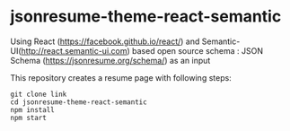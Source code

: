 # jsonresume-theme-react-semantic
Using React (https://facebook.github.io/react/) and Semantic-UI(http://react.semantic-ui.com) based open source schema : JSON Schema (https://jsonresume.org/schema/) as an input






This repository creates a resume page with following steps:
```
git clone link
cd jsonresume-theme-react-semantic
npm install
npm start

```
